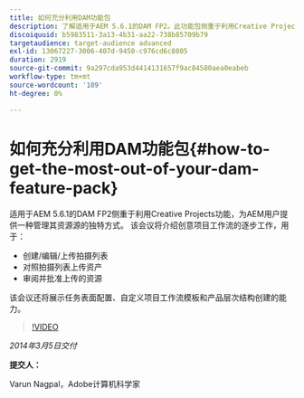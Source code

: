 ```yaml
---
title: 如何充分利用DAM功能包
description: 了解适用于AEM 5.6.1的DAM FP2。此功能包侧重于利用Creative Projects功能，为您提供独特的资产来源管理方式。 此会话涵盖了创意项目工作流程的分步工作，该工作流用于创建、编辑和上传拍摄列表以及针对拍摄列表上传资产。 此外，还包括审阅和批准上传的资产。您还将了解任务表面配置、自定义项目工作流模板和产品层次结构创建的功能。
discoiquuid: b5983511-3a13-4b31-aa22-738b85709b79
targetaudience: target-audience advanced
exl-id: 13067227-3006-407d-9450-c976cd6c8805
duration: 2919
source-git-commit: 9a297cda953d4414131657f9ac84580aea0eabeb
workflow-type: tm+mt
source-wordcount: '189'
ht-degree: 0%

---
```


# 如何充分利用DAM功能包{#how-to-get-the-most-out-of-your-dam-feature-pack}

适用于AEM 5.6.1的DAM FP2侧重于利用Creative Projects功能，为AEM用户提供一种管理其资源源的独特方式。 该会议将介绍创意项目工作流的逐步工作，用于：

* 创建/编辑/上传拍摄列表
* 对照拍摄列表上传资产
* 审阅并批准上传的资源

该会议还将展示任务表面配置、自定义项目工作流模板和产品层次结构创建的能力。

>[!VIDEO](https://video.tv.adobe.com/v/19523/?quality=9)

*2014年3月5日交付*

**提交人：**

Varun Nagpal，Adobe计算机科学家

<!--
[Get back to the Overview](https://helpx.adobe.com/experience-manager/kt/eseminars/gems/aem-index.html)
-->
